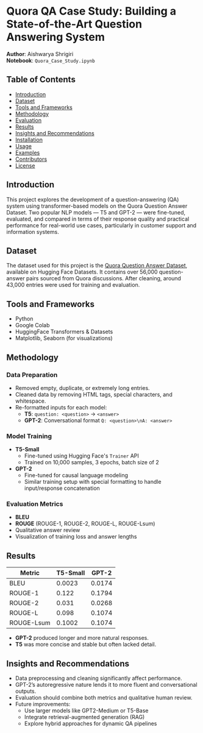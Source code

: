 # Quora QA Case Study: Building a State-of-the-Art Question Answering System

**Author**: Aishwarya  Shrigiri  
**Notebook**: `Quora_Case_Study.ipynb`

## Table of Contents

- [Introduction](#introduction)
- [Dataset](#dataset)
- [Tools and Frameworks](#tools-and-frameworks)
- [Methodology](#methodology)
- [Evaluation](#evaluation)
- [Results](#results)
- [Insights and Recommendations](#insights-and-recommendations)
- [Installation](#installation)
- [Usage](#usage)
- [Examples](#examples)
- [Contributors](#contributors)
- [License](#license)

## Introduction

This project explores the development of a question-answering (QA) system using transformer-based models on the Quora Question Answer Dataset. Two popular NLP models — T5 and GPT-2 — were fine-tuned, evaluated, and compared in terms of their response quality and practical performance for real-world use cases, particularly in customer support and information systems.

## Dataset

The dataset used for this project is the [Quora Question Answer Dataset](https://huggingface.co/datasets/toughdata/quora-question-answer-dataset), available on Hugging Face Datasets. It contains over 56,000 question-answer pairs sourced from Quora discussions. After cleaning, around 43,000 entries were used for training and evaluation.

## Tools and Frameworks

- Python
- Google Colab
- HuggingFace Transformers & Datasets
- Matplotlib, Seaborn (for visualizations)

## Methodology

### Data Preparation

- Removed empty, duplicate, or extremely long entries.
- Cleaned data by removing HTML tags, special characters, and whitespace.
- Re-formatted inputs for each model:
  - **T5**: `question: <question>` → `<answer>`
  - **GPT-2**: Conversational format `Q: <question>\nA: <answer>`

### Model Training

- **T5-Small**
  - Fine-tuned using Hugging Face's `Trainer` API
  - Trained on 10,000 samples, 3 epochs, batch size of 2
- **GPT-2**
  - Fine-tuned for causal language modeling
  - Similar training setup with special formatting to handle input/response concatenation

### Evaluation Metrics

- **BLEU**
- **ROUGE** (ROUGE-1, ROUGE-2, ROUGE-L, ROUGE-Lsum)
- Qualitative answer review
- Visualization of training loss and answer lengths

## Results

| Metric       | T5-Small | GPT-2   |
|--------------|----------|---------|
| BLEU         | 0.0023   | 0.0174  |
| ROUGE-1      | 0.122    | 0.1794  |
| ROUGE-2      | 0.031    | 0.0268  |
| ROUGE-L      | 0.098    | 0.1074  |
| ROUGE-Lsum   | 0.1002   | 0.1074  |

- **GPT-2** produced longer and more natural responses.
- **T5** was more concise and stable but often lacked detail.

## Insights and Recommendations

- Data preprocessing and cleaning significantly affect performance.
- GPT-2’s autoregressive nature lends it to more fluent and conversational outputs.
- Evaluation should combine both metrics and qualitative human review.
- Future improvements:
  - Use larger models like GPT2-Medium or T5-Base
  - Integrate retrieval-augmented generation (RAG)
  - Explore hybrid approaches for dynamic QA pipelines

